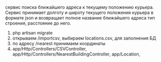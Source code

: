 сервис поиска ближайшего адреса к текущему положению курьера. Сервис принимает долготу и широту текущего положения курьера в формате json и возвращает полное название ближайшего адреса тип строения, расстояние до него.

1. php artisan migrate
2. открываем /importcsv, выбираем locations.csv, для заполнения БД
3. по адресу /nearest принимаем координаты
4. app/Http/Controllers/CSVController, app/Http/Controllers/NearestBuildingController, app/Location, 
